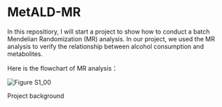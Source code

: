 # MetALD-MR
In this repositiory, I will start a project to show how to conduct a batch Mendelian Randomization (MR) analysis. 
In our project, we used the MR analysis to verify the relationship between alcohol consumption and metabolites.

Here is the flowchart of MR analysis：

![Figure S1_00](https://github.com/user-attachments/assets/d294b1e9-e457-491a-86d3-be78ecaa64ce)

Project background

